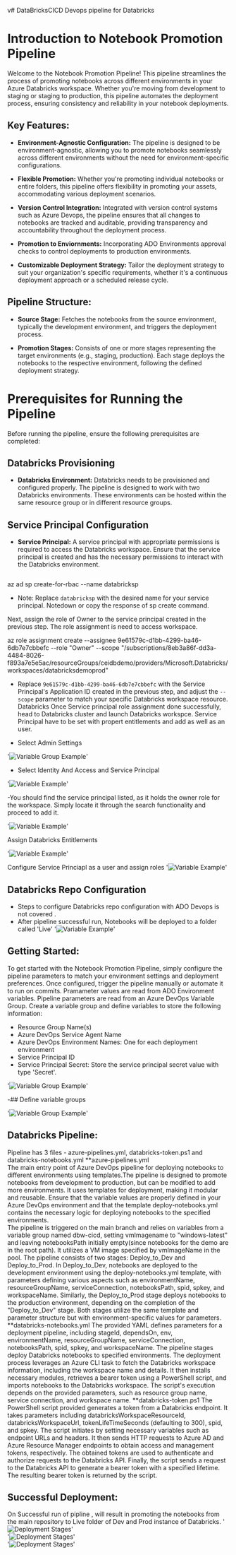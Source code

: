 v# DataBricksCICD
Devops pipeline for Databricks
# Introduction to Notebook Promotion Pipeline

Welcome to the Notebook Promotion Pipeline! This pipeline streamlines the process of promoting notebooks across different environments in your Azure Databricks workspace. Whether you're moving from development to staging or staging to production, this pipeline automates the deployment process, ensuring consistency and reliability in your notebook deployments.

## Key Features:

- **Environment-Agnostic Configuration:** The pipeline is designed to be environment-agnostic, allowing you to promote notebooks seamlessly across different environments without the need for environment-specific configurations.

- **Flexible Promotion:** Whether you're promoting individual notebooks or entire folders, this pipeline offers flexibility in promoting your assets, accommodating various deployment scenarios.

- **Version Control Integration:** Integrated with version control systems such as Azure Devops, the pipeline ensures that all changes to notebooks are tracked and auditable, providing transparency and accountability throughout the deployment process.

- **Promotion to Enviornments:** Incorporating ADO Environments approval checks to control deployments to production environments.

- **Customizable Deployment Strategy:** Tailor the deployment strategy to suit your organization's specific requirements, whether it's a continuous deployment approach or a scheduled release cycle.

## Pipeline Structure:

- **Source Stage:** Fetches the notebooks from the source environment, typically the development environment, and triggers the deployment process.

- **Promotion Stages:** Consists of one or more stages representing the target environments (e.g., staging, production). Each stage deploys the notebooks to the respective environment, following the defined deployment strategy.

# Prerequisites for Running the Pipeline

Before running the pipeline, ensure the following prerequisites are completed:

## Databricks Provisioning

- **Databricks Environment:** Databricks needs to be provisioned and configured properly. The pipeline is designed to work with two Databricks environments. These environments can be hosted within the same resource group or in different resource groups.

## Service Principal Configuration

- **Service Principal:** A service principal with appropriate permissions is required to access the Databricks workspace. Ensure that the service principal is created and has the necessary permissions to interact with the Databricks environment.
  
  ```bash
az ad sp create-for-rbac --name databricksp  



- Note: Replace `databricksp` with the desired name for your service principal.
Notedown or copy the response of sp create command.

Next, assign the role of Owner to the service principal created in the previous step. The role assignment is need to access workspace.


az role assignment create --assignee 9e61579c-d1bb-4299-ba46-6db7e7cbbefc --role "Owner" --scope "/subscriptions/8eb3a86f-dd3a-4484-8026-f893a7e5e5ac/resourceGroups/ceidbdemo/providers/Microsoft.Databricks/workspaces/databricksdemoprod"



- Replace `9e61579c-d1bb-4299-ba46-6db7e7cbbefc` with the Service Principal's Application ID created in the previous step, and adjust the `--scope` parameter to match your specific Databricks workspace resource.
Databricks 
Once Service principal role assignment done successfully, head to Databricks cluster and launch Databricks workspce. Service  Principal have to be set with propert entitlements and add as well as an user.

- Select Admin Settings 

'![Variable Group Example](IdentityAndAccess01.png)'  


- Select Identity And Access and Service Principal


'![Variable Example](IdentityAndAccess02.png)'  

-You should find the service principal listed, as it holds the owner role for the workspace. Simply locate it through the search functionality and proceed to add it.


'![Variable Example](IdentityAndAccess04.png)'  

Assign Databricks Entitlements 

'![Variable Example](IdentityAndAccess06.png)'  

Configure Service Princiapl as a user and assign roles
'![Variable Example](IdentityAndAccess07.png)'



## Databricks Repo Configuration

- Steps to configure Databricks repo configuration with ADO Devops is not covered .
- After pipeline successful run, Notebooks will be deployed to a folder called 'Live' 
'![Variable Example](livefolder.png)'

## Getting Started:

To get started with the Notebook Promotion Pipeline, simply configure the pipeline parameters to match your environment settings and deployment preferences. Once configured, trigger the pipeline manually or automate it to run on commits. Pramameter values are read from ADO Environment variables.
Pipeline parameters are read from an Azure DevOps Variable Group. Create a variable group and define variables to store the following information:

- Resource Group Name(s)
- Azure DevOps Service Agent Name
- Azure DevOps Environment Names: One for each deployment environment
- Service Principal ID
- Service Principal Secret: Store the service principal secret value with type 'Secret'.

'![Variable Group Example](ADOEnv.png)'

-## Define variable groups

'![Variable Group Example](variablegroup.png)'  
## Databricks Pipeline:
Pipeline has 3 files - azure-pipelines.yml, databricks-token.ps1 and databricks-notebooks.yml
 **azure-pipelines.yml  
 The main entry point of Azure DevOps pipeline for deploying notebooks to different environments using templates.The pipeline is designed to promote notebooks from development to production, but can be modified to add more environments. It uses templates for deployment, making it modular and reusable. Ensure that the variable values are properly defined in your Azure DevOps environment and that the template deploy-notebooks.yml contains the necessary logic for deploying notebooks to the specified environments.  
 The pipeline is triggered on the main branch and relies on variables from a variable group named dbw-cicd, setting vmImagename to "windows-latest" and leaving notebooksPath initially empty(since notebooks for the demo are in the root path). It utilizes a VM image specified by vmImageName in the pool. The pipeline consists of two stages: Deploy_to_Dev and Deploy_to_Prod. In Deploy_to_Dev, notebooks are deployed to the development environment using the deploy-notebooks.yml template, with parameters defining various aspects such as environmentName, resourceGroupName, serviceConnection, notebooksPath, spid, spkey, and workspaceName. Similarly, the Deploy_to_Prod stage deploys notebooks to the production environment, depending on the completion of the "Deploy_to_Dev" stage. Both stages utilize the same template and parameter structure but with environment-specific values for parameters.  
**databricks-notebooks.yml
The provided YAML defines parameters for a deployment pipeline, including stageId, dependsOn, env, environmentName, resourceGroupName, serviceConnection, notebooksPath, spid, spkey, and workspaceName. The pipeline stages deploy Databricks notebooks to specified environments. The deployment process leverages an Azure CLI task to fetch the Databricks workspace information, including the workspace name and details. It then installs necessary modules, retrieves a bearer token using a PowerShell script, and imports notebooks to the Databricks workspace. The script's execution depends on the provided parameters, such as resource group name, service connection, and workspace name.
**databricks-token.ps1
 The PowerShell script provided generates a token from a Databricks endpoint. It takes parameters including databricksWorkspaceResourceId, databricksWorkspaceUrl, tokenLifeTimeSeconds (defaulting to 300), spid, and spkey. The script initiates by setting necessary variables such as endpoint URLs and headers. It then sends HTTP requests to Azure AD and Azure Resource Manager endpoints to obtain access and management tokens, respectively. The obtained tokens are used to authenticate and authorize requests to the Databricks API. Finally, the script sends a request to the Databricks API to generate a bearer token with a specified lifetime. The resulting bearer token is returned by the script.

## Successful Deployment:
On Successful run of pipline , will result in promoting the notebooks from the main repository to Live folder of Dev and Prod instance of Databricks.
'![Deployment Stages](stages.png)'  
'![Deployment Stages](Devlive.png)'  
'![Deployment Stages](prodlive.png)'  







